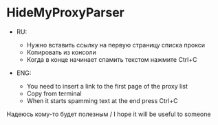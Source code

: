# HideMyProxyParser

* RU:
  * Нужно вставить ссылку на первую страницу списка прокси
  * Копировать из консоли
  * Когда в конце начинает спамить текстом нажмите Ctrl+C

* ENG:
  * You need to insert a link to the first page of the proxy list
  * Copy from terminal
  * When it starts spamming text at the end press Ctrl+C

Надеюсь кому-то будет полезным / I hope it will be useful to someone

